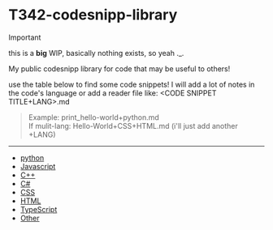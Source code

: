 # T342-codesnipp-library
> [!IMPORTANT]
> this is a **big** WIP, basically nothing exists, so yeah ._.

My public codesnipp library for code that may be useful to others!

use the table below to find some code snippets! 
I will add a lot of notes in the code's language or add a reader file like:
<CODE SNIPPET TITLE+LANG>.md
> Example: print_hello-world+python.md\
> If mulit-lang: Hello-World+CSS+HTML.md (i'll just add another +LANG)

----

- [python]()
-  [Javascript]()
-  [C++]()
-  [C#]()
-  [CSS]()
-  [HTML]()
-  [TypeScript]()
-  [Other]()
